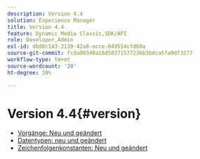 ```yaml
---
description: Version 4.4
solution: Experience Manager
title: Version 4.4
feature: Dynamic Media Classic,SDK/API
role: Developer,Admin
exl-id: dbd8c143-2138-42a8-acce-849554cfd68a
source-git-commit: fcda99340a18d5037157723bb3bdca5fa9df3277
workflow-type: tm+mt
source-wordcount: '20'
ht-degree: 30%

---
```


# Version 4.4{#version}

* [Vorgänge: Neu und geändert](r-4-4-operations.md)
* [Datentypen: neu und geändert](r-4-4-types.md)
* [Zeichenfolgenkonstanten: Neu und geändert](r-4-4-string-constants.md)
